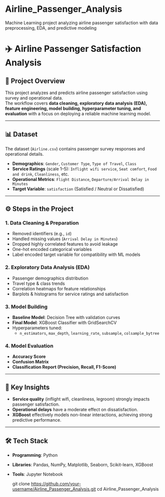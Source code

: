 # Airline_Passenger_Analysis
Machine Learning project analyzing airline passenger satisfaction with data preprocessing, EDA, and predictive modeling

# ✈️ Airline Passenger Satisfaction Analysis

## 📌 Project Overview
This project analyzes and predicts airline passenger satisfaction using survey and operational data.  
The workflow covers **data cleaning, exploratory data analysis (EDA), feature engineering, model building, hyperparameter tuning, and evaluation** with a focus on deploying a reliable machine learning model.

---

## 📊 Dataset
The dataset (`Airline.csv`) contains passenger survey responses and operational details.

- **Demographics**: `Gender`, `Customer Type`, `Type of Travel`, `Class`  
- **Service Ratings** (scale 1–5): `Inflight wifi service`, `Seat comfort`, `Food and drink`, `Cleanliness`, etc.  
- **Operational Metrics**: `Flight Distance`, `Departure/Arrival Delay in Minutes`  
- **Target Variable**: `satisfaction` (Satisfied / Neutral or Dissatisfied)

---

## ⚙️ Steps in the Project

### 1. Data Cleaning & Preparation
- Removed identifiers (e.g., `id`)  
- Handled missing values (`Arrival Delay in Minutes`)  
- Dropped highly correlated features to avoid leakage  
- One-hot encoded categorical variables  
- Label encoded target variable for compatibility with ML models  

### 2. Exploratory Data Analysis (EDA)
- Passenger demographics distribution  
- Travel type & class trends  
- Correlation heatmaps for feature relationships  
- Barplots & histograms for service ratings and satisfaction  

### 3. Model Building
- **Baseline Model**: Decision Tree with validation curves  
- **Final Model**: XGBoost Classifier with GridSearchCV  
- Hyperparameters tuned:  
  - `n_estimators`, `max_depth`, `learning_rate`, `subsample`, `colsample_bytree`  

### 4. Model Evaluation
- **Accuracy Score**  
- **Confusion Matrix**  
- **Classification Report (Precision, Recall, F1-Score)**  

---

## 🔑 Key Insights
- **Service quality** (inflight wifi, cleanliness, legroom) strongly impacts passenger satisfaction.  
- **Operational delays** have a moderate effect on dissatisfaction.  
- **XGBoost** effectively models non-linear interactions, achieving strong predictive performance.  

---

## 🛠️ Tech Stack
- **Programming**: Python  
- **Libraries**: Pandas, NumPy, Matplotlib, Seaborn, Scikit-learn, XGBoost  
- **Tools**: Jupyter Notebook  


   git clone https://github.com/your-username/Airline_Passenger_Analysis.git
   cd Airline_Passenger_Analysis
